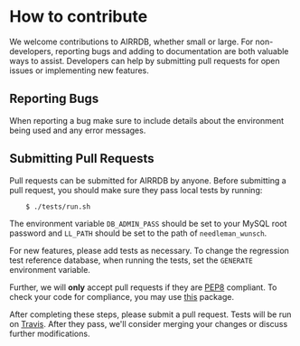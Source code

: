 # How to contribute
We welcome contributions to AIRRDB, whether small or large.  For non-developers,
reporting bugs and adding to documentation are both valuable ways to assist.
Developers can help by submitting pull requests for open issues or implementing
new features.

## Reporting Bugs
When reporting a bug make sure to include details about the environment being
used and any error messages.

## Submitting Pull Requests
Pull requests can be submitted for AIRRDB by anyone.  Before submitting a pull
request, you should make sure they pass local tests by running:

        $ ./tests/run.sh

The environment variable `DB_ADMIN_PASS` should be set to your MySQL
root password and `LL_PATH` should be set to the path of `needleman_wunsch`.

For new features, please add tests as necessary.  To change the regression test
reference database, when running the tests, set the `GENERATE` environment
variable.

Further, we will **only** accept pull requests if they are
[PEP8](https://www.python.org/dev/peps/pep-0008/) compliant.  To check your code
for compliance, you may use [this](https://pypi.python.org/pypi/pep8) package.

After completing these steps, please submit a pull request.  Tests will be run
on [Travis](https://travis-ci.com/arosenfeld/airrdb).  After they pass, we'll
consider merging your changes or discuss further modifications.
